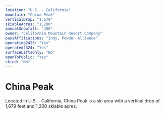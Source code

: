 ```yaml
---
location: "U.S. - California"
mountain: "China Peak"
verticalDrop: "1,679"
skiableAcres: "1,200"
annualSnowfall: "300"
owner: "California Mountain Resort Company"
passAffiliations: "Indy, Powder Alliance"
operating2425: "Yes"
operated2324: "Yes"
surfaceLiftsOnly: "No"
openToPublic: "Yes"
skied: "No"
---
```


# China Peak

Located in U.S. - California, China Peak is a ski area with a vertical drop of 1,679 feet and 1,200 skiable acres.
